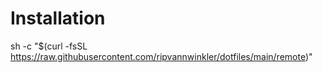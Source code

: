 # Installation

sh -c "$(curl -fsSL https://raw.githubusercontent.com/ripvannwinkler/dotfiles/main/remote)"
